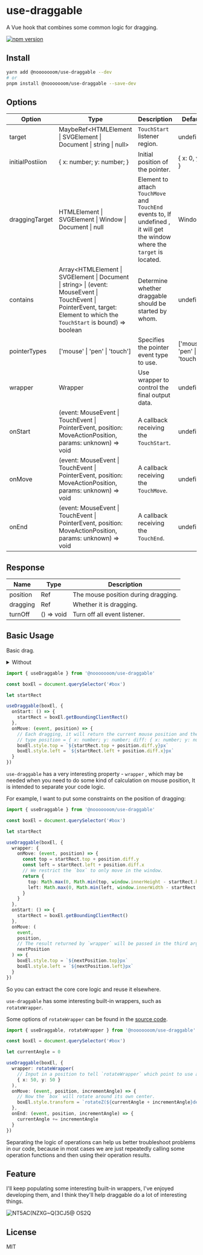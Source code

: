 # use-draggable

A Vue hook that combines some common logic for dragging.

[![npm version](https://badge.fury.io/js/@nooooooom%2Fuse-draggable.svg)](https://badge.fury.io/js/@nooooooom%2Fuse-draggable)

## Install

```sh
yarn add @nooooooom/use-draggable --dev
# or
pnpm install @nooooooom/use-draggable --save-dev
```

## Options

| Option          | Type                                                                                                                                                                                               | Description                                                                                                                  | Default                               |
| --------------- | -------------------------------------------------------------------------------------------------------------------------------------------------------------------------------------------------- | ---------------------------------------------------------------------------------------------------------------------------- | ------------------------------------- |
| target          | MaybeRef<HTMLElement &#124; SVGElement &#124; Document &#124; string &#124; null>                                                                                                                  | `TouchStart` listener region.                                                                                                | undefined                             |
| initialPostiion | { x: number; y: number; }                                                                                                                                                                          | Initial position of the pointer.                                                                                             | { x: 0, y: 0 }                        |
| draggingTarget  | HTMLElement &#124; SVGElement &#124; Window &#124; Document &#124; null                                                                                                                            | Element to attach `TouchMove` and `TouchEnd` events to, If undefined , it will get the window where the `target` is located. | Window                                |
| contains        | Array<HTMLElement &#124; SVGElement &#124; Document &#124; string> &#124; (event: MouseEvent &#124; TouchEvent &#124; PointerEvent, target: Element to which the `TouchStart` is bound) => boolean | Determine whether draggable should be started by whom.                                                                       | undefined                             |
| pointerTypes    | ['mouse' &#124; 'pen' &#124; 'touch']                                                                                                                                                              | Specifies the pointer event type to use.                                                                                     | ['mouse' &#124; 'pen' &#124; 'touch'] |
| wrapper         | Wrapper                                                                                                                                                                                            | Use wrapper to control the final output data.                                                                                | undefined                             |
| onStart         | (event: MouseEvent &#124; TouchEvent &#124; PointerEvent, position: MoveActionPosition, params: unknown) => void                                                                                   | A callback receiving the `TouchStart`.                                                                                       | undefined                             |
| onMove          | (event: MouseEvent &#124; TouchEvent &#124; PointerEvent, position: MoveActionPosition, params: unknown) => void                                                                                   | A callback receiving the `TouchMove`.                                                                                        | undefined                             |
| onEnd           | (event: MouseEvent &#124; TouchEvent &#124; PointerEvent, position: MoveActionPosition, params: unknown) => void                                                                                   | A callback receiving the `TouchEnd`.                                                                                         | undefined                             |

## Response

| Name     | Type          | Description                         |
| -------- | ------------- | ----------------------------------- |
| position | Ref<Position> | The mouse position during dragging. |
| dragging | Ref<boolean>  | Whether it is dragging.             |
| turnOff  | () => void    | Turn off all event listener.        |

## Basic Usage

Basic drag.

<details>
<summary>Without</summary>

```html
<style>
  #box {
    position: fixed;
    width: 100px;
    height: 100px;
    background: #116dff;
  }
</style>

<div id="box"></div>
```

</details>

```ts
import { useDraggable } from '@nooooooom/use-draggable'

const boxEl = document.querySelector('#box')

let startRect

useDraggable(boxEl, {
  onStart: () => {
    startRect = boxEl.getBoundingClientRect()
  },
  onMove: (event, position) => {
    // Each dragging, it will return the current mouse position and the position that differ from start.
    // type position = { x: number; y: number; diff: { x: number; y: number } }
    boxEl.style.top = `${startRect.top + position.diff.y}px`
    boxEl.style.left = `${startRect.left + position.diff.x}px`
  }
})
```

`use-draggable` has a very interesting property - `wrapper` , which may be needed when you need to do some kind of calculation on mouse position, It is intended to separate your code logic.

For example, I want to put some constraints on the position of dragging:

```ts
import { useDraggable } from '@nooooooom/use-draggable'

const boxEl = document.querySelector('#box')

let startRect

useDraggable(boxEl, {
  wrapper: {
    onMove: (event, position) => {
      const top = startRect.top + position.diff.y
      const left = startRect.left + position.diff.x
      // We restrict the `box` to only move in the window.
      return {
        top: Math.max(0, Math.min(top, window.innerHeight - startRect.height)),
        left: Math.max(0, Math.min(left, window.innerWidth - startRect.width))
      }
    }
  },
  onStart: () => {
    startRect = boxEl.getBoundingClientRect()
  },
  onMove: (
    event,
    position,
    // The result returned by `wrapper` will be passed in the third argument.
    nextPosition
  ) => {
    boxEl.style.top = `${nextPosition.top}px`
    boxEl.style.left = `${nextPosition.left}px`
  }
})
```

So you can extract the core core logic and reuse it elsewhere.

`use-draggable` has some interesting built-in wrappers, such as `rotateWrapper`.

Some options of `rotateWrapper` can be found in the [source code](https://github.com/nooooooom/use-draggable/blob/main/src/wrappers/rotate.ts).

```ts
import { useDraggable, rotateWrapper } from '@nooooooom/use-draggable'

const boxEl = document.querySelector('#box')

let currentAngle = 0

useDraggable(boxEl, {
  wrapper: rotateWrapper(
    // Input in a position to tell `rotateWrapper` which point to use as the center point for angle calculations
    { x: 50, y: 50 }
  ),
  onMove: (event, position, incrementAngle) => {
    // Now the `box` will rotate around its own center.
    boxEl.style.transform = `rotateZ(${currentAngle + incrementAngle}deg)`
  },
  onEnd: (event, position, incrementAngle) => {
    currentAngle += incrementAngle
  }
})
```

Separating the logic of operations can help us better troubleshoot problems in our code, because in most cases we are just repeatedly calling some operation functions and then using their operation results.

## Feature

I'll keep populating some interesting built-in wrappers, I've enjoyed developing them, and I think they'll help draggable do a lot of interesting things.

![NT5AC(NZXG~Q(3CJ5@ OS2Q](https://user-images.githubusercontent.com/61452855/155855685-adcf6acb-ff97-4c95-a11b-e45eeddcc2d7.gif)

## License

MIT
